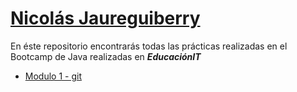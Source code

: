 <h1><u>Nicola&#769s Jaureguiberry</u></h1>

<p>En &eacuteste repositorio encontrara&#769s todas las pra&#769cticas realizadas en el Bootcamp de Java realizadas en <b><em>EducaciónIT</em></b></p>

<ul>
    <li><a href="https://github.com/NJaureguiberry/Bootcamp-njaureguiberry/tree/M1-Git/M1">Modulo 1 - git</a></li>
</ul>
